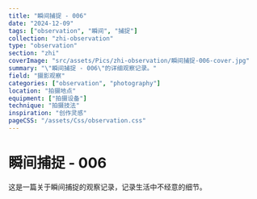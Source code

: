 ```yaml
---
title: "瞬间捕捉 - 006"
date: "2024-12-09"
tags: ["observation", "瞬间", "捕捉"]
collection: "zhi-observation"
type: "observation"
section: "zhi"
coverImage: "src/assets/Pics/zhi-observation/瞬间捕捉-006-cover.jpg"
summary: "\"瞬间捕捉 - 006\"的详细观察记录。"
field: "摄影观察"
categories: ["observation", "photography"]
location: "拍摄地点"
equipment: ["拍摄设备"]
technique: "拍摄技法"
inspiration: "创作灵感"
pageCSS: "/assets/Css/observation.css"
---
```


# 瞬间捕捉 - 006

这是一篇关于瞬间捕捉的观察记录，记录生活中不经意的细节。
